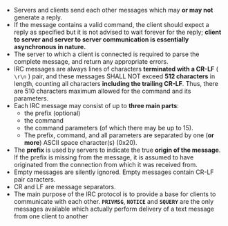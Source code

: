- Servers and clients send each other messages which may **or may not** generate a reply.
- If the message contains a valid command, the client should expect a reply as specified but it is not advised to wait forever for the reply; **client to server and server to server communication is essentially asynchronous in nature.**
-  The server to which a client is connected is required to parse the complete message, and return any appropriate errors.
- IRC messages are always lines of characters **terminated with a CR-LF** ( `\r\n` ) pair, and these messages SHALL NOT exceed **512 characters** in length, counting all characters **including the trailing CR-LF**. Thus, there are 510 characters maximum allowed for the command and its parameters.
- Each IRC message may consist of up to **three main parts**: 
	- the prefix (optional)
	- the command
	- the command parameters (of which there may be up to 15).  
	- The prefix, command, and all parameters are separated by one (**or more**) ASCII space character(s) (0x20).
- The **prefix** is used by servers to indicate the true **origin of the message**. If the prefix is missing from the message, it is assumed to have originated from the connection from which it was received from.
- Empty messages are silently ignored. Empty messages contain CR-LF pair caracters.
- CR and LF are message separators.
- The main purpose of the IRC protocol is to provide a base for clients to communicate with each other. **`PRIVMSG`**, **`NOTICE`** and **`SQUERY`** are the only messages available which actually perform delivery of a text message from one client to another